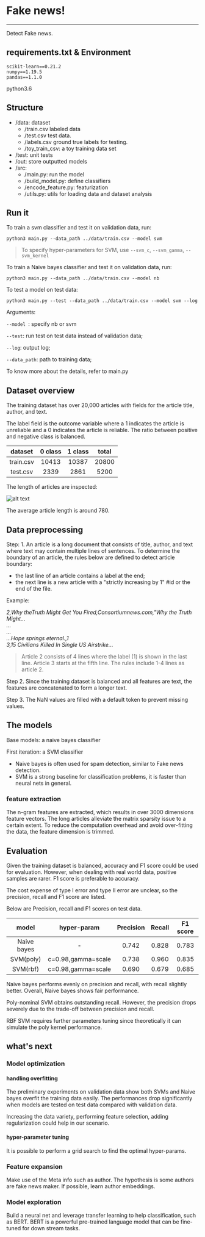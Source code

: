 # Fake news!
***
Detect Fake news.
## requirements.txt & Environment
```
scikit-learn==0.21.2
numpy==1.19.5
pandas==1.1.0
```
python3.6

## Structure
* /data: dataset
  * /train.csv labeled data
  * /test.csv test data.
  * /labels.csv ground true labels for testing.
  * /toy_train_csv: a toy training data set
* /test: unit tests
* /out: store outputted models
* /src: 
  * /main.py: run the model 
  * /build_model.py: define classifiers
  * /encode_feature.py: featurization
  * /utils.py: utils for loading data and dataset analysis
  
## Run it
To train a svm classifier and test it on validation data, run:
```
python3 main.py --data_path ../data/train.csv --model svm
```
>To specify hyper-parameters for SVM, use
```--svm_c```, ```--svm_gamma```, ```--svm_kernel```

To train a Naive bayes classifier and test it on validation data, run:
```
python3 main.py --data_path ../data/train.csv --model nb
```

To test a model on test data:
```
python3 main.py --test --data_path ../data/train.csv --model svm --log
```
Arguments:

```--model ```: specify nb or svm

```--test```: run test on test data instead of validation data;

```--log```: output log; 

```--data_path```: path to training data;

To know more about the details, refer to main.py

## Dataset overview

The training dataset has over 20,000 articles with fields for the article title, author, and text.

The label field is the outcome variable where a 1 indicates the article is unreliable and a 0 indicates the article is reliable.
The ratio between positive and negative class is balanced.


| dataset | 0 class | 1 class | total |
| :---: | :---: | :---: | :---: |
| train.csv | 10413 | 10387 | 20800 |
| test.csv | 2339 | 2861 | 5200 |

The length of articles are inspected:

![alt text](https://github.com/ZhanfanZhou/FakeNews/blob/master/data.png)

The average article length is around 780.

## Data preprocessing
Step: 1. An article is a long document that consists of title, author, and text where text may contain multiple lines of sentences. To determine
the boundary of an article, the rules below are defined to detect article boundary:

  * the last line of an article contains a label at the end;
  * the next line is a new article with a "strictly increasing by 1" #id or the end of the file.

Example:

*2,Why theTruth Might Get You Fired,Consortiumnews.com,"Why the Truth Might...*\
*...*\
*...*\
*...Hope springs eternal.,1*\
*3,15 Civilians Killed In Single US Airstrike...*

>Article 2 consists of 4 lines where the label (1) is shown in the last line. Article 3 starts at the fifth line.
The rules include 1-4 lines as article 2.

Step 2. Since the training dataset is balanced and all features are text, the features are concatenated to form a longer text.


Step 3. The NaN values are filled with a default token to prevent missing values.

## The models
Base models: a naive bayes classifier 

First iteration: a SVM classifier

* Naive bayes is often used for spam detection, similar to Fake news detection.
* SVM is a strong baseline for classification problems, it is faster than neural nets in general.

### feature extraction
The n-gram features are extracted, which results in over 3000 dimensions feature vectors. The long articles alleviate the matrix sparsity issue to a certain extent.
To reduce the computation overhead and avoid over-fitting the data, the feature dimension is trimmed.


## Evaluation
Given the training dataset is balanced, accuracy and F1 score could be used for evaluation. However, when dealing with real world data, positive samples are rarer.
F1 score is preferable to accuracy.

The cost expense of type I error and type II error are unclear, so the precision, recall and F1 score are listed.

Below are Precision, recall and F1 scores on test data.

| model | hyper-param | Precision | Recall | F1 score |
| :---: | :---: | :---: | :---: | :---: |
| Naive bayes | - | 0.742 | 0.828 | 0.783 |
| SVM(poly) | c=0.98,gamma=scale | 0.738 | 0.960 | 0.835 |
| SVM(rbf) | c=0.98,gamma=scale | 0.690 | 0.679 | 0.685 |

Naive bayes performs evenly on precision and recall, with recall slightly better. Overall, Naive bayes shows fair performance.

Poly-nominal SVM obtains outstanding recall. However, the precision drops severely due to the trade-off between precision and recall.

RBF SVM requires further parameters tuning since theoretically it can simulate the poly kernel performance.
## what's next

### Model optimization
#### handling overfitting
The preliminary experiments on validation data show both SVMs and Naive bayes overfit the training data easily.
The performances drop significantly when models are tested on test data compared with validation data.

Increasing the data variety, performing feature selection, adding regularization could help in our scenario.
#### hyper-parameter tuning
It is possible to perform a grid search to find the optimal hyper-params.

### Feature expansion
Make use of the Meta info such as author. The hypothesis is some authors are fake news maker. If possible, learn author embeddings.

### Model exploration
Build a neural net and leverage transfer learning to help classification, such as BERT.
BERT is a powerful pre-trained language model that can be fine-tuned for down stream tasks.
